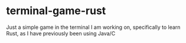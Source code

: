 # terminal-game-rust
Just a simple game in the terminal I am working on, specifically to learn Rust, as I have previously been using Java/C
